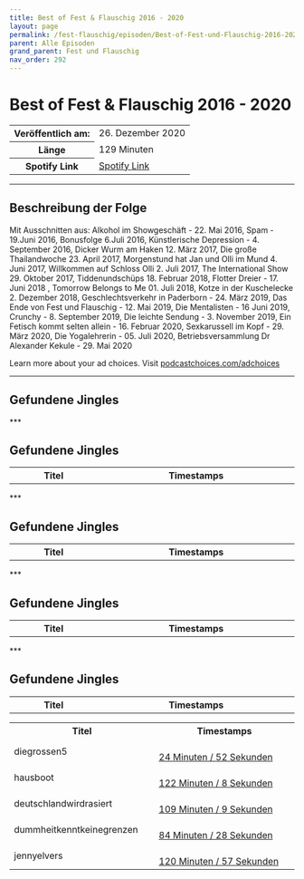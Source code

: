 ```yaml
---
title: Best of Fest & Flauschig 2016 - 2020
layout: page
permalink: /fest-flauschig/episoden/Best-of-Fest-und-Flauschig-2016-2020
parent: Alle Episoden
grand_parent: Fest und Flauschig
nav_order: 292
---
```


# Best of Fest & Flauschig 2016 - 2020
<table class="resp-table dcf-table dcf-table-responsive dcf-table-bordered dcf-table-striped dcf-w-100%">
                    <tbody>
                        <tr>
                            <th scope="row">Veröffentlich am:</th>
                            <td data-label="Veröffentlich am:">26. Dezember 2020</td>
                        </tr>
                        <tr>
                            <th scope="row">Länge </th>
                            <td data-label="Länge ">129 Minuten</td>
                        </tr><tr>
                                <th scope="row">Spotify Link</th>
                                <td data-label="Spotify Link"><a href="https://open.spotify.com/episode/3wnffbz1WGSBg0oXV4g0rt">Spotify Link</a></td>
                            </tr></tbody>
                </table>

***

## Beschreibung der Folge

<div>
<p>Mit Ausschnitten aus: Alkohol im Showgeschäft - 22. Mai 2016, Spam - 19.Juni 2016, Bonusfolge 6.Juli 2016, Künstlerische Depression - 4. September 2016, Dicker Wurm am Haken 12. März 2017, Die große Thailandwoche 23. April 2017, Morgenstund hat Jan und Olli im Mund 4. Juni 2017, Willkommen auf Schloss Olli 2. Juli 2017, The International Show 29. Oktober 2017, Tiddenundschüps 18. Februar 2018, Flotter Dreier - 17. Juni 2018 , Tomorrow Belongs to Me 01. Juli 2018, Kotze in der Kuschelecke 2. Dezember 2018, Geschlechtsverkehr in Paderborn - 24. März 2019, Das Ende von Fest und Flauschig - 12. Mai 2019, Die Mentalisten - 16 Juni 2019, Crunchy - 8. September 2019, Die leichte Sendung - 3. November 2019, Ein Fetisch kommt selten allein - 16. Februar 2020, Sexkarussell im Kopf - 29. März 2020, Die Yogalehrerin - 05. Juli 2020, Betriebsversammlung Dr Alexander Kekule - 29. Mai 2020</p><p> </p><p>Learn more about your ad choices. Visit <a href="https://podcastchoices.com/adchoices">podcastchoices.com/adchoices</a></p>  
</div>

***

## Gefundene Jingles

<table style="display: table;">
                                    <tr>
                                        <th class="tableColumnTitle">Titel</th>
                                        <th class="tableColumnTimestamps">Timestamps</th>
                                    </tr>
                                    ***

## Gefundene Jingles

<table style="display: table;">
                                    <tr>
                                        <th class="tableColumnTitle">Titel</th>
                                        <th class="tableColumnTimestamps">Timestamps</th>
                                    </tr>
                                    ***

## Gefundene Jingles

<table style="display: table;">
                                    <tr>
                                        <th class="tableColumnTitle">Titel</th>
                                        <th class="tableColumnTimestamps">Timestamps</th>
                                    </tr>
                                    ***

## Gefundene Jingles

<table style="display: table;">
                                    <tr>
                                        <th class="tableColumnTitle">Titel</th>
                                        <th class="tableColumnTimestamps">Timestamps</th>
                                    </tr>
                                    ***

## Gefundene Jingles

<table style="display: table;">
                                    <tr>
                                        <th class="tableColumnTitle">Titel</th>
                                        <th class="tableColumnTimestamps">Timestamps</th>
                                    </tr>
                                    <tr>
                                <td markdown="span"  class="tableColumnTitle">diegrossen5</td>
                                <td markdown="span" class="tableColumnTimestamps">
                                <br>
                                <a href="https://open.spotify.com/episode/3wnffbz1WGSBg0oXV4g0rt?t=1492">
                                24 Minuten / 52 Sekunden</a>
                                </td></tr><tr>
                                <td markdown="span"  class="tableColumnTitle">hausboot</td>
                                <td markdown="span" class="tableColumnTimestamps">
                                <br>
                                <a href="https://open.spotify.com/episode/3wnffbz1WGSBg0oXV4g0rt?t=7328">
                                122 Minuten / 8 Sekunden</a>
                                </td></tr><tr>
                                <td markdown="span"  class="tableColumnTitle">deutschlandwirdrasiert</td>
                                <td markdown="span" class="tableColumnTimestamps">
                                <br>
                                <a href="https://open.spotify.com/episode/3wnffbz1WGSBg0oXV4g0rt?t=6549">
                                109 Minuten / 9 Sekunden</a>
                                </td></tr><tr>
                                <td markdown="span"  class="tableColumnTitle">dummheitkenntkeinegrenzen</td>
                                <td markdown="span" class="tableColumnTimestamps">
                                <br>
                                <a href="https://open.spotify.com/episode/3wnffbz1WGSBg0oXV4g0rt?t=5068">
                                84 Minuten / 28 Sekunden</a>
                                </td></tr><tr>
                                <td markdown="span"  class="tableColumnTitle">jennyelvers</td>
                                <td markdown="span" class="tableColumnTimestamps">
                                <br>
                                <a href="https://open.spotify.com/episode/3wnffbz1WGSBg0oXV4g0rt?t=7257">
                                120 Minuten / 57 Sekunden</a>
                                </td></tr></table>